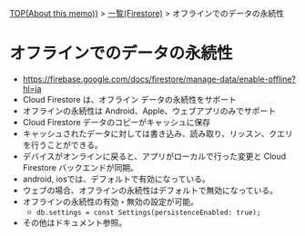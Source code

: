 [TOP(About this memo))](../README.md) > [一覧(Firestore)](./README.md) > オフラインでのデータの永続性


# オフラインでのデータの永続性
* https://firebase.google.com/docs/firestore/manage-data/enable-offline?hl=ja
* Cloud Firestore は、オフライン データの永続性をサポート
* オフラインの永続性は Android、Apple、ウェブアプリのみでサポート
* Cloud Firestore データのコピーがキャッシュに保存
* キャッシュされたデータに対しては書き込み、読み取り、リッスン、クエリを行うことができる。
* デバイスがオンラインに戻ると、アプリがローカルで行った変更と Cloud Firestore バックエンドが同期。
* android, iosでは、デフォルトで有効になっている。
* ウェブの場合、オフラインの永続性はデフォルトで無効になっている。
* オフラインの永続性の有効・無効の設定が可能。
    * `db.settings = const Settings(persistenceEnabled: true);`
* その他はドキュメント参照。
